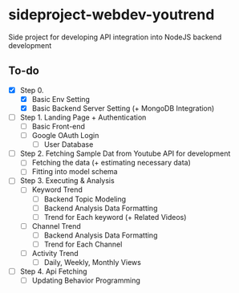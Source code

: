 # sideproject-webdev-youtrend

Side project for developing API integration into NodeJS backend development

## To-do

- [x] Step 0.
  - [x] Basic Env Setting
  - [x] Basic Backend Server Setting (+ MongoDB Integration)
- [ ] Step 1. Landing Page + Authentication
  - [ ] Basic Front-end
  - [ ] Google OAuth Login
    - [ ] User Database
- [ ] Step 2. Fetching Sample Dat from Youtube API for development
  - [ ] Fetching the data (+ estimating necessary data)
  - [ ] Fitting into model schema
- [ ] Step 3. Executing & Analysis
  - [ ] Keyword Trend
    - [ ] Backend Topic Modeling
    - [ ] Backend Analysis Data Formatting
    - [ ] Trend for Each keyword (+ Related Videos)
  - [ ] Channel Trend
    - [ ] Backend Analysis Data Formatting
    - [ ] Trend for Each Channel
  - [ ] Activity Trend
    - [ ] Daily, Weekly, Monthly Views
- [ ] Step 4. Api Fetching
  - [ ] Updating Behavior Programming
